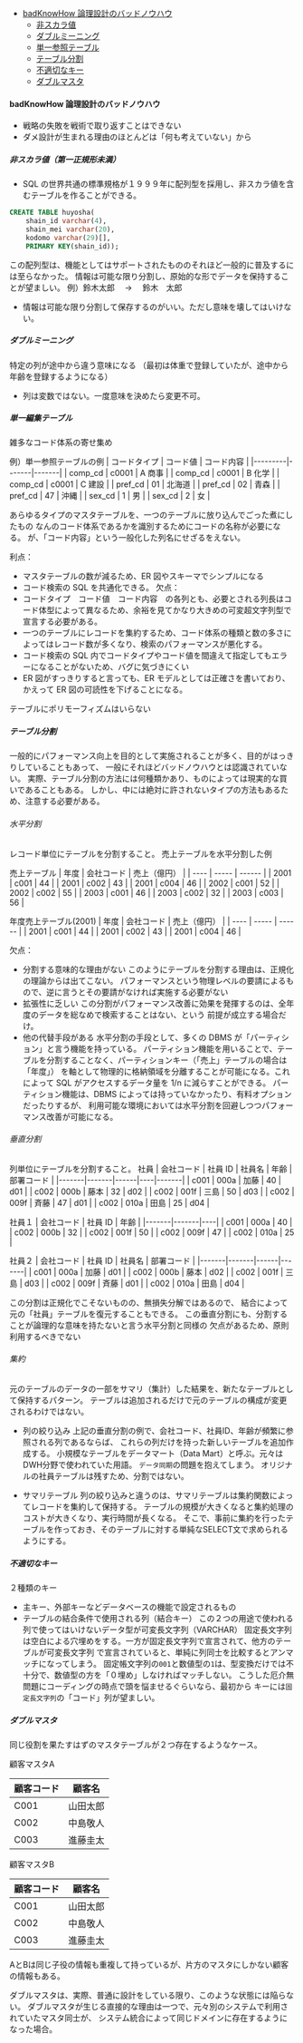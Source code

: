 <!-- TOC -->

- [badKnowHow 論理設計のバッドノウハウ](#badKnowHow論理設計のバッドノウハウ)
  - [非スカラ値](#非スカラ値)
  - [ダブルミーニング](#ダブルミーニング)
  - [単一参照テーブル](#単一参照テーブル)
  - [テーブル分割](#テーブル分割)
  - [不適切なキー](#不適切なキー)
  - [ダブルマスタ](#ダブルマスタ)

<!-- /TOC -->

#### badKnowHow 論理設計のバッドノウハウ

- 戦略の失敗を戦術で取り返すことはできない
- ダメ設計が生まれる理由のほとんどは「何も考えていない」から

##### 非スカラ値（第一正規形未満）

- SQL の世界共通の標準規格が１９９９年に配列型を採用し、非スカラ値を含むテーブルを作ることができる。

```SQL
CREATE TABLE huyosha(
    shain_id varchar(4),
    shain_mei varchar(20),
    kodomo varchar(29)[],
    PRIMARY KEY(shain_id));
```

この配列型は、機能としてはサポートされたもののそれほど一般的に普及するには至らなかった。
情報は可能な限り分割し、原始的な形でデータを保持することが望ましい。
例）鈴木太郎　 → 　鈴木　太郎

- 情報は可能な限り分割して保存するのがいい。ただし意味を壊してはいけない。

##### ダブルミーニング

特定の列が途中から違う意味になる
（最初は体重で登録していたが、途中から年齢を登録するようになる）

- 列は変数ではない。一度意味を決めたら変更不可。

##### 単一編集テーブル

雑多なコード体系の寄せ集め

例）単一参照テーブルの例
| コードタイプ | コード値 | コード内容 |
|---------|-------|-------|
| comp_cd | c0001 | A 商事 |
| comp_cd | c0001 | B 化学 |
| comp_cd | c0001 | C 建設 |
| pref_cd | 01 | 北海道 |
| pref_cd | 02 | 青森 |
| pref_cd | 47 | 沖縄 |
| sex_cd | 1 | 男 |
| sex_cd | 2 | 女 |

あらゆるタイプのマスタテーブルを、一つのテーブルに放り込んでごった煮にしたもの
なんのコード体系であるかを識別するためにコードの名称が必要になる。
が、「コード内容」という一般化した列名にせざるをえない。

利点：

- マスタテーブルの数が減るため、ER 図やスキーマでシンプルになる
- コード検索の SQL を共通化できる。
  欠点：
- コードタイプ　コード値　コード内容　の各列とも、必要とされる列長はコード体型によって異なるため、余裕を見てかなり大きめの可変超文字列型で宣言する必要がある。
- 一つのテーブルにレコードを集約するため、コード体系の種類と数の多さによってはレコード数が多くなり、検索のパフォーマンスが悪化する。
- コード検索の SQL 内でコードタイプやコード値を間違えて指定してもエラーになることがないため、バグに気づきにくい
- ER 図がすっきりすると言っても、ER モデルとしては正確さを書いており、かえって ER 図の可読性を下げることになる。

テーブルにポリモーフィズムはいらない

##### テーブル分割

一般的にパフォーマンス向上を目的として実施されることが多く、目的がはっきりしていることもあって、
一般にそれほどバッドノウハウとは認識されていない。
実際、テーブル分割の方法には何種類かあり、ものによっては現実的な買いであることもある。
しかし、中には絶対に許されないタイプの方法もあるため、注意する必要がある。

###### 水平分割

レコード単位にテーブルを分割すること。
売上テーブルを水平分割した例

売上テーブル
| 年度 | 会社コード | 売上（億円） |
| ---- | ----- | ------ |
| 2001 | c001 | 44 |
| 2001 | c002 | 43 |
| 2001 | c004 | 46 |
| 2002 | c001 | 52 |
| 2002 | c002 | 55 |
| 2003 | c001 | 46 |
| 2003 | c002 | 32 |
| 2003 | c003 | 56 |

年度売上テーブル(2001)
| 年度 | 会社コード | 売上（億円） |
| ---- | ----- | ------ |
| 2001 | c001 | 44 |
| 2001 | c002 | 43 |
| 2001 | c004 | 46 |

欠点：

- 分割する意味的な理由がない
  このようにテーブルを分割する理由は、正規化の理論からは出てこない。
  パフォーマンスという物理レベルの要請によるもので、逆に言うとその要請がなければ実施する必要がない
- 拡張性に乏しい
  この分割がパフォーマンス改善に効果を発揮するのは、全年度のデータを総なめで検索することはない、という
  前提が成立する場合だけ。
- 他の代替手段がある
  水平分割の手段として、多くの DBMS が「パーティション」と言う機能を持っている。
  パーティション機能を用いることで、テーブルを分割することなく、パーティションキー（「売上」テーブルの場合は「年度」）
  を軸として物理的に格納領域を分離することが可能になる。これによって SQL がアクセスするデータ量を 1/n に減らすことができる。
  パーティション機能は、DBMS によっては持っていなかったり、有料オプションだったりするが、
  利用可能な環境においては水平分割を回避しつつパフォーマンス改善が可能になる。

###### 垂直分割

列単位にテーブルを分割すること。
社員
| 会社コード | 社員 ID | 社員名 | 年齢 | 部署コード |
|-------|-------|------|----|-------|
| c001  | 000a  | 加藤  | 40 | d01   |
| c002  | 000b  | 藤本  | 32 | d02   |
| c002  | 001f  | 三島  | 50 | d03   |
| c002  | 009f  | 斉藤  | 47 | d01   |
| c002  | 010a  | 田島  | 25 | d04   |

社員１
| 会社コード | 社員 ID | 年齢 |
|-------|-------|----|
| c001  | 000a  | 40 |
| c002  | 000b  | 32 |
| c002  | 001f  | 50 |
| c002  | 009f  | 47 |
| c002  | 010a  | 25 |

社員２
| 会社コード | 社員 ID | 社員名 | 部署コード |
|-------|-------|------|-------|
| c001  | 000a  | 加藤  | d01   |
| c002  | 000b  | 藤本  | d02   |
| c002  | 001f  | 三島  | d03   |
| c002  | 009f  | 斉藤  | d01   |
| c002  | 010a  | 田島  | d04   |

この分割は正規化でこそないものの、無損失分解ではあるので、
結合によって元の「社員」テーブルを復元することもできる。
この垂直分割にも、分割することが論理的な意味を持たないと言う水平分割と同様の
欠点があるため、原則利用するべきでない

###### 集約

元のテーブルのデータの一部をサマリ（集計）した結果を、新たなテーブルとして保持するパターン。
テーブルは追加されるだけで元のテーブルの構成が変更されるわけではない。

* 列の絞り込み
上記の垂直分割の例で、会社コード、社員ID、年齢が頻繁に参照される列であるならば、
これらの列だけを持った新しいテーブルを追加作成する。
小規模なテーブルをデータマート（Data Mart）と呼ぶ。元々はDWH分野で使われていた用語。
`データ同期`の問題を抱えてしまう。
オリジナルの社員テーブルは残すため、分割ではない。

* サマリテーブル
列の絞り込みと違うのは、サマリテーブルは集約関数によってレコードを集約して保持する。
テーブルの規模が大きくなると集約処理のコストが大きくなり、実行時間が長くなる。
そこで、事前に集約を行ったテーブルを作っておき、そのテーブルに対する単純なSELECT文で求められるようにする。


##### 不適切なキー
２種類のキー
- 主キー、外部キーなどデータベースの機能で設定されるもの
- テーブルの結合条件で使用される列（結合キー）
この２つの用途で使われる列で使ってはいけないデータ型が可変長文字列（VARCHAR）
固定長文字列は空白による穴埋めをする。一方が固定長文字列で宣言されて、他方のテーブルが可変長文字列
で宣言されていると、単純に列同士を比較するとアンマッチになってしまう。
固定帳文字列の`001`と数値型の`1`は、型変換だけでは不十分で、数値型の方を「０埋め」しなければマッチしない。
こうした厄介無問題にコーディングの時点で頭を悩ませるぐらいなら、最初から
キーには`固定長文字列`の「コード」列が望ましい。

##### ダブルマスタ
同じ役割を果たすはずのマスタテーブルが２つ存在するようなケース。

顧客マスタA

| 顧客コード | 顧客名  |
| ----- | ---- |
| C001  | 山田太郎 |
| C002  | 中島敬人 |
| C003  | 進藤圭太 |

顧客マスタB

| 顧客コード | 顧客名  |
| ----- | ---- |
| C001  | 山田太郎 |
| C002  | 中島敬人 |
| C003  | 進藤圭太 |


AとBは同じ子役の情報も重複して持っているが、片方のマスタにしかない顧客の情報もある。

ダブルマスタは、実際、普通に設計をしている限り、このような状態には陥らない。
ダブルマスタが生じる直接的な理由は一つで、元々別のシステムで利用されていたマスタ同士が、
システム統合によって同じドメインに存在するようになった場合。


